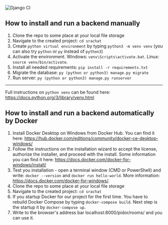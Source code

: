 ![Django CI](https://github.com/srachat/srachat/workflows/Django%20CI/badge.svg)

## How to install and run a backend manually

1) Clone the repo to some place at your local file storage
2) Navigate to the created project: `cd srachat`
3) Create `python virtual environment` by typing `python3 -m venv venv` (you can also try `python` or `py` instead of `python3`)
4) Activate the environment. Windows: `venv\Scripts\activate.bat`. Linux: `source venv/bin/activate`.
5) Install all needed requirements: `pip install -r requirements.txt`
6) Migrate the database: `py (python or python3) manage.py migrate`
7) Run server: `py (python or python3) manage.py runserver`

------------------------------------------------
Full instructions on `python venv` can be found here: https://docs.python.org/3/library/venv.html

## How to install and run a backend automatically by Docker

1) Install Docker Desktop on Windows from Docker Hub.
You can find it here: https://hub.docker.com/editions/community/docker-ce-desktop-windows/
2) Follow the instructions on the installation wizard to accept the license, authorize the installer, and proceed with 
the install. Some information you can find it here: https://docs.docker.com/docker-for-windows/install/
3) Test you installation - open a terminal window (CMD or PowerShell) and write: `docker --version` and  `docker run hello-world`.
More information: https://docs.docker.com/docker-for-windows/.
4) Clone the repo to some place at your local file storage
5) Navigate to the created project: `cd srachat`
6) If you startup Docker for our project for the first time. You have to rebuild Docker Compose by typing `docker-compose build`. 
Next step is the startup it by `docker-compose up`.
7) Write to the browser's address bar localhost:8000/pidor/rooms/ and you can use it.